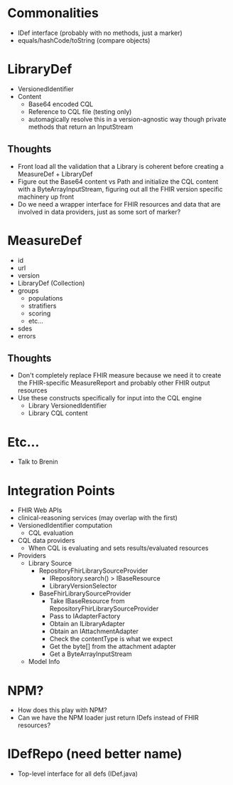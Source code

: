 
# Commonalities

* IDef interface (probably with no methods, just a marker)
* equals/hashCode/toString (compare objects)

# LibraryDef

* VersionedIdentifier
* Content
  * Base64 encoded CQL
  * Reference to CQL file (testing only)
  * automagically resolve this in a version-agnostic way though private methods that return an InputStream

## Thoughts

* Front load all the validation that a Library is coherent before creating a MeasureDef + LibraryDef
* Figure out the Base64 content vs Path and initialize the CQL content with a ByteArrayInputStream, figuring out all the FHIR version specific machinery up front
* Do we need a wrapper interface for FHIR resources and data that are involved in data providers, just as some sort of marker?

# MeasureDef

* id
* url
* version
* LibraryDef (Collection)
* groups
  * populations
  * stratifiers
  * scoring
  * etc...
* sdes
* errors
 
## Thoughts

* Don't completely replace FHIR measure because we need it to create the FHIR-specific MeasureReport and probably other FHIR output resources
* Use these constructs specifically for input into the CQL engine
  * Library VersionedIdentifier
  * Library CQL content


# Etc...

* Talk to Brenin

# Integration Points

* FHIR Web APIs
* clinical-reasoning services (may overlap with the first)
* VersionedIdentifier computation
  * CQL evaluation
* CQL data providers
  * When CQL is evaluating and sets results/evaluated resources
* Providers
  * Library Source
    * RepositoryFhirLibrarySourceProvider
      * IRepository.search() > IBaseResource
      * LibraryVersionSelector
    * BaseFhirLibrarySourceProvider
      * Take IBaseResource from RepositoryFhirLibrarySourceProvider
      * Pass to IAdapterFactory
      * Obtain an ILibraryAdapter
      * Obtain an IAttachmentAdapter
      * Check the contentType is what we expect
      * Get the byte[] from the attachment adapter
      * Get a ByteArrayInputStream
  * Model Info

# NPM?

* How does this play with NPM?
* Can we have the NPM loader just return IDefs instead of FHIR resources?

# IDefRepo (need better name)

* Top-level interface for all defs (IDef.java)
